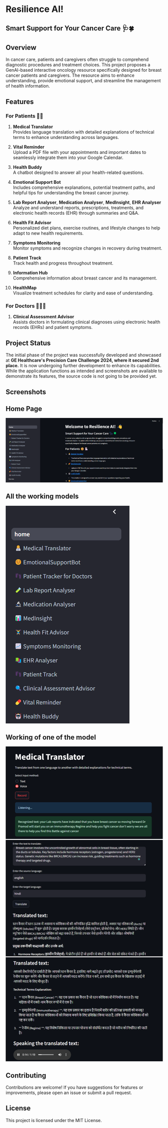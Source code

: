 # Resilience AI! 
## Smart Support for Your Cancer Care 🩺🍀

## Overview

In cancer care, patients and caregivers often struggle to comprehend diagnostic procedures and treatment choices. This project proposes a GenAI-based interactive oncology resource specifically designed for breast cancer patients and caregivers. The resource aims to enhance understanding, provide emotional support, and streamline the management of health information.

## Features

### For Patients 🤒🏥

1. **Medical Translator**  
   Provides language translation with detailed explanations of technical terms to enhance understanding across languages.

2. **Vital Reminder**  
   Upload a PDF file with your appointments and important dates to seamlessly integrate them into your Google Calendar.

3. **Health Buddy**  
   A chatbot designed to answer all your health-related questions.

4. **Emotional Support Bot**  
   Includes comprehensive explanations, potential treatment paths, and helpful tips for understanding the breast cancer journey.

5. **Lab Report Analyser**, **Medication Analyser**, **MedInsight**, **EHR Analyser**  
   Analyze and understand reports, prescriptions, treatments, and electronic health records (EHR) through summaries and Q&A.

6. **Health Fit Advisor**  
   Personalized diet plans, exercise routines, and lifestyle changes to help adapt to new health requirements.

7. **Symptoms Monitoring**  
   Monitor symptoms and recognize changes in recovery during treatment.

8. **Patient Track**  
   Track health and progress throughout treatment.

9. **Information Hub**  
   Comprehensive information about breast cancer and its management.

10. **HealthMap**  
    Visualize treatment schedules for clarity and ease of understanding.

### For Doctors 👨🏻‍⚕️

1. **Clinical Assessment Advisor**  
   Assists doctors in formulating clinical diagnoses using electronic health records (EHRs) and patient symptoms.

## Project Status
The initial phase of the project was successfully developed and showcased at **GE Healthcare's Precision Care Challenge 2024, where it secured 2nd place.** It is now undergoing further development to enhance its capabilities.
While the application functions as intended and screenshots are available to demonstrate its features, the source code is not going to be provided yet.

## Screenshots

## Home Page
![Home Page](assets/home.png) 

## All the working models
![Working Models](assets/working_models.png)

## Working of one of the model
![Sample of Translator model](assets/translator.png)
![Sample of Translator model](assets/translator_input.png)
![Sample of Translator model](assets/translator_output.png)    



## Contributing

Contributions are welcome! If you have suggestions for features or improvements, please open an issue or submit a pull request.

## License

This project is licensed under the MIT License.
